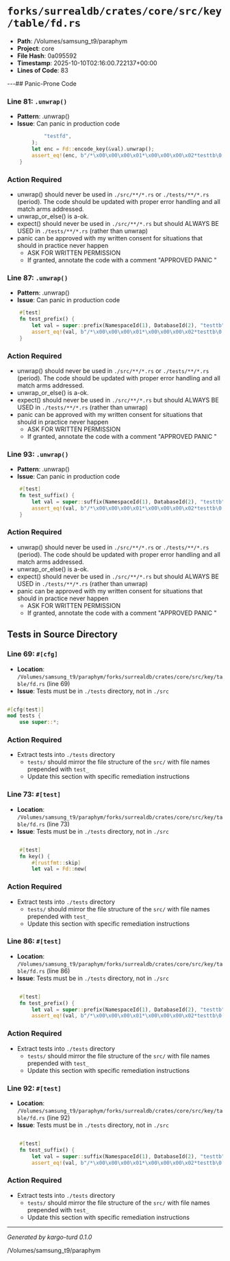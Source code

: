# `forks/surrealdb/crates/core/src/key/table/fd.rs`

- **Path**: /Volumes/samsung_t9/paraphym
- **Project**: core
- **File Hash**: 0a095592  
- **Timestamp**: 2025-10-10T02:16:00.722137+00:00  
- **Lines of Code**: 83

---## Panic-Prone Code


### Line 81: `.unwrap()`

- **Pattern**: .unwrap()
- **Issue**: Can panic in production code

```rust
			"testfd",
		);
		let enc = Fd::encode_key(&val).unwrap();
		assert_eq!(enc, b"/*\x00\x00\x00\x01*\x00\x00\x00\x02*testtb\0!fdtestfd\0");
	}
```

### Action Required

- unwrap() should never be used in `./src/**/*.rs` or `./tests/**/*.rs` (period). The code should be updated with proper error handling and all match arms addressed.
- unwrap_or_else() is a-ok. 
- expect() should never be used in `./src/**/*.rs` but should ALWAYS BE USED in `./tests/**/*.rs` (rather than unwrap)
- panic can be approved with my written consent for situations that should in practice never happen  
  - ASK FOR WRITTEN PERMISSION
  - If granted, annotate the code with a comment "APPROVED PANIC "


### Line 87: `.unwrap()`

- **Pattern**: .unwrap()
- **Issue**: Can panic in production code

```rust
	#[test]
	fn test_prefix() {
		let val = super::prefix(NamespaceId(1), DatabaseId(2), "testtb").unwrap();
		assert_eq!(val, b"/*\x00\x00\x00\x01*\x00\x00\x00\x02*testtb\0!fd\0");
	}
```

### Action Required

- unwrap() should never be used in `./src/**/*.rs` or `./tests/**/*.rs` (period). The code should be updated with proper error handling and all match arms addressed.
- unwrap_or_else() is a-ok. 
- expect() should never be used in `./src/**/*.rs` but should ALWAYS BE USED in `./tests/**/*.rs` (rather than unwrap)
- panic can be approved with my written consent for situations that should in practice never happen  
  - ASK FOR WRITTEN PERMISSION
  - If granted, annotate the code with a comment "APPROVED PANIC "


### Line 93: `.unwrap()`

- **Pattern**: .unwrap()
- **Issue**: Can panic in production code

```rust
	#[test]
	fn test_suffix() {
		let val = super::suffix(NamespaceId(1), DatabaseId(2), "testtb").unwrap();
		assert_eq!(val, b"/*\x00\x00\x00\x01*\x00\x00\x00\x02*testtb\0!fd\xff");
	}
```

### Action Required

- unwrap() should never be used in `./src/**/*.rs` or `./tests/**/*.rs` (period). The code should be updated with proper error handling and all match arms addressed.
- unwrap_or_else() is a-ok. 
- expect() should never be used in `./src/**/*.rs` but should ALWAYS BE USED in `./tests/**/*.rs` (rather than unwrap)
- panic can be approved with my written consent for situations that should in practice never happen  
  - ASK FOR WRITTEN PERMISSION
  - If granted, annotate the code with a comment "APPROVED PANIC "

## Tests in Source Directory


### Line 69: `#[cfg]`

- **Location**: `/Volumes/samsung_t9/paraphym/forks/surrealdb/crates/core/src/key/table/fd.rs` (line 69)
- **Issue**: Tests must be in `./tests` directory, not in `./src`

```rust

#[cfg(test)]
mod tests {
	use super::*;

```

### Action Required

- Extract tests into `./tests` directory
  - `tests/` should mirror the file structure of the `src/` with file names prepended with `test_`
  - Update this section with specific remediation instructions
  


### Line 73: `#[test]`

- **Location**: `/Volumes/samsung_t9/paraphym/forks/surrealdb/crates/core/src/key/table/fd.rs` (line 73)
- **Issue**: Tests must be in `./tests` directory, not in `./src`

```rust

	#[test]
	fn key() {
		#[rustfmt::skip]
		let val = Fd::new(
```

### Action Required

- Extract tests into `./tests` directory
  - `tests/` should mirror the file structure of the `src/` with file names prepended with `test_`
  - Update this section with specific remediation instructions
  


### Line 86: `#[test]`

- **Location**: `/Volumes/samsung_t9/paraphym/forks/surrealdb/crates/core/src/key/table/fd.rs` (line 86)
- **Issue**: Tests must be in `./tests` directory, not in `./src`

```rust

	#[test]
	fn test_prefix() {
		let val = super::prefix(NamespaceId(1), DatabaseId(2), "testtb").unwrap();
		assert_eq!(val, b"/*\x00\x00\x00\x01*\x00\x00\x00\x02*testtb\0!fd\0");
```

### Action Required

- Extract tests into `./tests` directory
  - `tests/` should mirror the file structure of the `src/` with file names prepended with `test_`
  - Update this section with specific remediation instructions
  


### Line 92: `#[test]`

- **Location**: `/Volumes/samsung_t9/paraphym/forks/surrealdb/crates/core/src/key/table/fd.rs` (line 92)
- **Issue**: Tests must be in `./tests` directory, not in `./src`

```rust

	#[test]
	fn test_suffix() {
		let val = super::suffix(NamespaceId(1), DatabaseId(2), "testtb").unwrap();
		assert_eq!(val, b"/*\x00\x00\x00\x01*\x00\x00\x00\x02*testtb\0!fd\xff");
```

### Action Required

- Extract tests into `./tests` directory
  - `tests/` should mirror the file structure of the `src/` with file names prepended with `test_`
  - Update this section with specific remediation instructions
  

---

*Generated by kargo-turd 0.1.0*

/Volumes/samsung_t9/paraphym